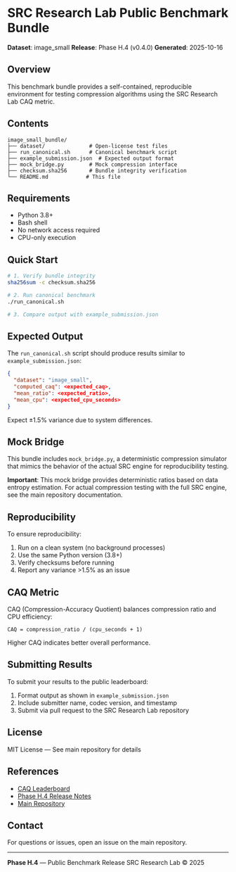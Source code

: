# SRC Research Lab Public Benchmark Bundle

**Dataset**: image_small
**Release**: Phase H.4 (v0.4.0)
**Generated**: 2025-10-16

## Overview

This benchmark bundle provides a self-contained, reproducible environment for testing compression algorithms using the SRC Research Lab CAQ metric.

## Contents

```
image_small_bundle/
├── dataset/              # Open-license test files
├── run_canonical.sh      # Canonical benchmark script
├── example_submission.json  # Expected output format
├── mock_bridge.py        # Mock compression interface
├── checksum.sha256       # Bundle integrity verification
└── README.md            # This file
```

## Requirements

- Python 3.8+
- Bash shell
- No network access required
- CPU-only execution

## Quick Start

```bash
# 1. Verify bundle integrity
sha256sum -c checksum.sha256

# 2. Run canonical benchmark
./run_canonical.sh

# 3. Compare output with example_submission.json
```

## Expected Output

The `run_canonical.sh` script should produce results similar to `example_submission.json`:

```json
{
  "dataset": "image_small",
  "computed_caq": <expected_caq>,
  "mean_ratio": <expected_ratio>,
  "mean_cpu": <expected_cpu_seconds>
}
```

Expect ±1.5% variance due to system differences.

## Mock Bridge

This bundle includes `mock_bridge.py`, a deterministic compression simulator that mimics the behavior of the actual SRC engine for reproducibility testing.

**Important**: This mock bridge provides deterministic ratios based on data entropy estimation. For actual compression testing with the full SRC engine, see the main repository documentation.

## Reproducibility

To ensure reproducibility:

1. Run on a clean system (no background processes)
2. Use the same Python version (3.8+)
3. Verify checksums before running
4. Report any variance >1.5% as an issue

## CAQ Metric

CAQ (Compression-Accuracy Quotient) balances compression ratio and CPU efficiency:

```
CAQ = compression_ratio / (cpu_seconds + 1)
```

Higher CAQ indicates better overall performance.

## Submitting Results

To submit your results to the public leaderboard:

1. Format output as shown in `example_submission.json`
2. Include submitter name, codec version, and timestamp
3. Submit via pull request to the SRC Research Lab repository

## License

MIT License — See main repository for details

## References

- [CAQ Leaderboard](../../leaderboard/leaderboard.md)
- [Phase H.4 Release Notes](../../docs/release_notes_H4.md)
- [Main Repository](https://github.com/SRC-Research-Lab/compression-lab)

## Contact

For questions or issues, open an issue on the main repository.

---

**Phase H.4** — Public Benchmark Release
SRC Research Lab © 2025
